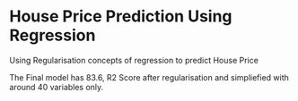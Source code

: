 # House Price Prediction Using Regression

Using Regularisation concepts of regression to predict House Price

The Final model has 83.6, R2 Score after regularisation and simpliefied with around 40 variables only.
